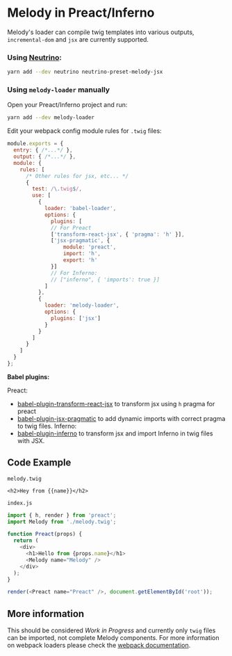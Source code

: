 # Melody in Preact/Inferno

Melody's loader can compile twig templates into various outputs, `incremental-dom` and `jsx` are currently supported.

### Using [Neutrino](https://neutrino.js.org/):
```bash
yarn add --dev neutrino neutrino-preset-melody-jsx
```

### Using `melody-loader`  manually
Open your Preact/Inferno project and run:
```bash
yarn add --dev melody-loader
```
Edit your webpack config module rules for `.twig` files:
```js
module.exports = {
  entry: { /*...*/ },
  output: { /*...*/ },
  module: {
    rules: [
      /* Other rules for jsx, etc... */
      {
        test: /\.twig$/,
        use: [
          {
            loader: 'babel-loader',
            options: {
              plugins: [
              // For Preact
              ['transform-react-jsx', { 'pragma': 'h' }], 
              ['jsx-pragmatic', {
                  module: 'preact',
                  import: 'h',
                  export: 'h'
              }]
              // For Inferno:
              // ["inferno", { 'imports': true }]
            ]
          },
          {
            loader: 'melody-loader',
            options: {
              plugins: ['jsx']
            }
          }
        ]
      }
    ]
  }
};
```
**Babel plugins:**

Preact:
- [babel-plugin-transform-react-jsx](https://www.npmjs.com/package/babel-plugin-transform-react-jsx) to transform jsx using `h` pragma for preact
- [babel-plugin-jsx-pragmatic](https://www.npmjs.com/package/babel-plugin-jsx-pragmatic) to add dynamic imports with correct pragma to twig files.
Inferno:
- [babel-plugin-inferno](https://www.npmjs.com/package/babel-plugin-inferno) to transform jsx and import Inferno in twig files with JSX.
## Code Example
`melody.twig`
```twig
<h2>Hey from {{name}}</h2>
```
`index.js`
```js
import { h, render } from 'preact';
import Melody from './melody.twig';

function Preact(props) {
  return (
    <div>
      <h1>Hello from {props.name}</h1>
      <Melody name="Melody" />
    </div>
  );
}

render(<Preact name="Preact" />, document.getElementById('root'));
```
## More information
This should be considered *Work in Progress* and currently only `twig` files can be imported, not complete Melody components.
For more information on webpack loaders please check the [webpack documentation](https://webpack.github.io/docs/loaders.html).

